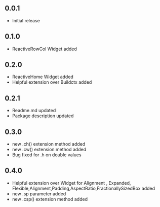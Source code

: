 ## 0.0.1

- Initial release

## 0.1.0

- ReactiveRowCol Widget added

## 0.2.0

- ReactiveHome Widget added
- Helpful extension over Buildctx added

## 0.2.1

- Readme.md updated
- Package description updated

## 0.3.0

- new .ch() extension method added
- new .cw() extension method added
- Bug fixed for .h on double values

## 0.4.0

- Helpful extension over Widget for Alignment , Expanded,
  Flexible,Alignment,Padding,AspectRatio,FractionallySizedBox
  added
- new .sp parameter added
- new .csp() extension method added
